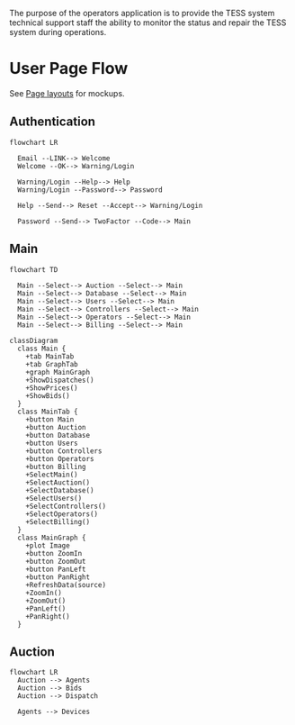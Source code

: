 The purpose of the operators application is to provide the TESS system technical support staff the ability to monitor the status and repair the TESS system during operations.

# User Page Flow

See [Page layouts](https://docs.google.com/presentation/d/1VtxWEh3BZM9dYI3MDHqG4p__TPV337L0yp4-b1spSNk) for mockups.

## Authentication

```mermaid
flowchart LR

  Email --LINK--> Welcome
  Welcome --OK--> Warning/Login 
  
  Warning/Login --Help--> Help
  Warning/Login --Password--> Password
  
  Help --Send--> Reset --Accept--> Warning/Login
  
  Password --Send--> TwoFactor --Code--> Main
```

## Main

```mermaid
flowchart TD

  Main --Select--> Auction --Select--> Main  
  Main --Select--> Database --Select--> Main
  Main --Select--> Users --Select--> Main
  Main --Select--> Controllers --Select--> Main
  Main --Select--> Operators --Select--> Main
  Main --Select--> Billing --Select--> Main
```

```mermaid
classDiagram
  class Main {
    +tab MainTab
    +tab GraphTab
    +graph MainGraph
    +ShowDispatches()
    +ShowPrices()
    +ShowBids()
  }
  class MainTab {
    +button Main
    +button Auction
    +button Database
    +button Users
    +button Controllers
    +button Operators
    +button Billing
    +SelectMain()
    +SelectAuction()
    +SelectDatabase()
    +SelectUsers()
    +SelectControllers()
    +SelectOperators()
    +SelectBilling()
  }
  class MainGraph {
    +plot Image
    +button ZoomIn
    +button ZoomOut
    +button PanLeft
    +button PanRight
    +RefreshData(source)
    +ZoomIn()
    +ZoomOut()
    +PanLeft()
    +PanRight()
  }
```

## Auction

```mermaid
flowchart LR
  Auction --> Agents
  Auction --> Bids
  Auction --> Dispatch
  
  Agents --> Devices
```
